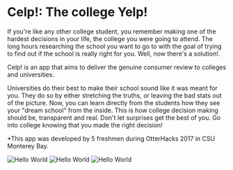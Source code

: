 # Celp!: The college Yelp!

If you're like any other college student, you remember making one of the hardest decisions in your life, the college you were going to attend. The long hours researching the school you want to go to with the goal of trying to find out if the school is really right for you. Well, now there's a solution!.

Celp! is an app that aims to deliver the genuine consumer review to colleges and universities.

Universities do their best to make their school sound like it was meant for you. They do so by either stretching the truths, or leaving the bad stats out of the picture. Now, you can learn directly from the students how they see your "dream school" from the inside. This is how college decision making should be, transparent and real. Don't let surprises get the best of you.
Go into college knowing that you made the right decision!

*This app was developed by 5 freshmen during OtterHacks 2017 in CSU Monterey Bay.

![Hello World](https://github.com/thenxtAI3/Celp/blob/master/preview1.png)
![Hello World](https://github.com/thenxtAI3/Celp/blob/master/preview2.png)
![Hello World](https://github.com/thenxtAI3/Celp/blob/master/preview3.png)

